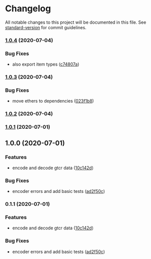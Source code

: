 # Changelog

All notable changes to this project will be documented in this file. See [standard-version](https://github.com/conventional-changelog/standard-version) for commit guidelines.

### [1.0.4](https://github.com/kleros/gtcr-encoder/compare/v1.0.3...v1.0.4) (2020-07-04)


### Bug Fixes

* also export item types ([c74807a](https://github.com/kleros/gtcr-encoder/commit/c74807ab674e90be3d1dba825b81109d72ee07c5))

### [1.0.3](https://github.com/kleros/gtcr-encoder/compare/v1.0.2...v1.0.3) (2020-07-04)


### Bug Fixes

* move ethers to dependencies ([023f1b8](https://github.com/kleros/gtcr-encoder/commit/023f1b879a1d20be5588a741afc074b0f4ec76cd))

### [1.0.2](https://github.com/kleros/gtcr-encoder/compare/v1.0.1...v1.0.2) (2020-07-04)

### [1.0.1](https://github.com/kleros/gtcr-encoder/compare/v1.0.0...v1.0.1) (2020-07-01)

## 1.0.0 (2020-07-01)


### Features

* encode and decode gtcr data ([10c142d](https://github.com/kleros/gtcr-encoder/commit/10c142d30d91ae9eced71c11c01c2945fe71d142))


### Bug Fixes

* encoder errors and add basic tests ([ad2f50c](https://github.com/kleros/gtcr-encoder/commit/ad2f50cc62dd67bb776f86076d003934e32bd1e1))

### 0.1.1 (2020-07-01)


### Features

* encode and decode gtcr data ([10c142d](https://github.com/kleros/gtcr-encoder/commit/10c142d30d91ae9eced71c11c01c2945fe71d142))


### Bug Fixes

* encoder errors and add basic tests ([ad2f50c](https://github.com/kleros/gtcr-encoder/commit/ad2f50cc62dd67bb776f86076d003934e32bd1e1))
